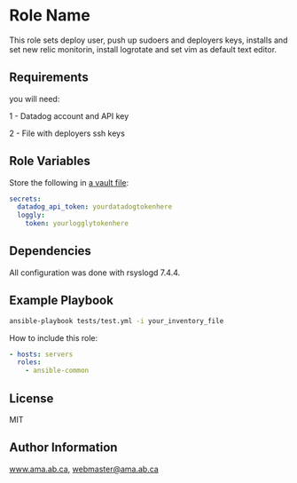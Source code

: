 Role Name
=========

This role sets deploy user, push up sudoers and deployers keys, installs and set new relic monitorin, install logrotate and set vim as default text editor.

Requirements
------------

you will need:

1 - Datadog account and API key

2 - File with deployers ssh keys


Role Variables
--------------
Store the following in [a vault file](http://docs.ansible.com/ansible/playbooks_vault.html):

```yaml
secrets:
  datadog_api_token: yourdatadogtokenhere
  loggly:
    token: yourlogglytokenhere
```

Dependencies
------------

All configuration was done with rsyslogd 7.4.4.

Example Playbook
----------------

```bash
ansible-playbook tests/test.yml -i your_inventory_file
```

How to include this role:

```yaml
- hosts: servers
  roles:
    - ansible-common
```

License
-------

MIT

Author Information
------------------

www.ama.ab.ca, webmaster@ama.ab.ca